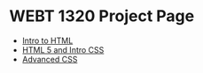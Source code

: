 # WEBT 1320 Project Page

<ul>
<li><a href="intro_to_HTML/index.html" target="_blank">Intro to HTML</a></li>
<li><a href="html5_and_intro_to_css/index.html" target="_blank">HTML 5 and Intro CSS</a></li>
<li><a href="advanced_css/index.html" target="_blank">Advanced CSS</a></li>
</ul>
